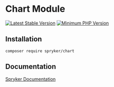 # Chart Module
[![Latest Stable Version](https://poser.pugx.org/spryker/chart/v/stable.svg)](https://packagist.org/packages/spryker/chart)
[![Minimum PHP Version](https://img.shields.io/badge/php-%3E%3D%208.0-8892BF.svg)](https://php.net/)

## Installation

```
composer require spryker/chart
```

## Documentation

[Spryker Documentation](https://docs.spryker.com)
